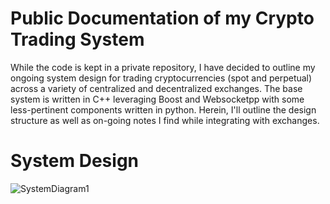 # Public Documentation of my Crypto Trading System
While the code is kept in a private repository, I have decided to outline my ongoing system design for trading cryptocurrencies (spot and perpetual) across a variety of centralized and decentralized exchanges. The base system is written in C++ leveraging Boost and Websocketpp with some less-pertinent components written in python. Herein, I'll outline the design structure as well as on-going notes I find while integrating with exchanges.

# System Design
![SystemDiagram1](https://user-images.githubusercontent.com/61852120/166719907-06c56249-222e-4eda-9e9e-b58a29e668eb.PNG)
